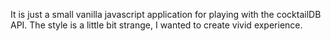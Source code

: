 It is just a small vanilla javascript application for playing with the cocktailDB API. The style is a little bit strange, I wanted to create vivid experience.
